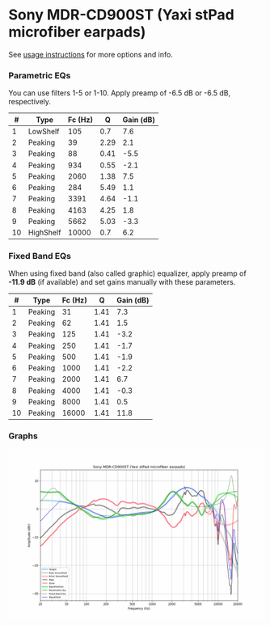 # Sony MDR-CD900ST (Yaxi stPad microfiber earpads)
See [usage instructions](https://github.com/jaakkopasanen/AutoEq#usage) for more options and info.

### Parametric EQs
You can use filters 1-5 or 1-10. Apply preamp of -6.5 dB or -6.5 dB, respectively.

|   # | Type      |   Fc (Hz) |    Q |   Gain (dB) |
|-----|-----------|-----------|------|-------------|
|   1 | LowShelf  |       105 | 0.7  |         7.6 |
|   2 | Peaking   |        39 | 2.29 |         2.1 |
|   3 | Peaking   |        88 | 0.41 |        -5.5 |
|   4 | Peaking   |       934 | 0.55 |        -2.1 |
|   5 | Peaking   |      2060 | 1.38 |         7.5 |
|   6 | Peaking   |       284 | 5.49 |         1.1 |
|   7 | Peaking   |      3391 | 4.64 |        -1.1 |
|   8 | Peaking   |      4163 | 4.25 |         1.8 |
|   9 | Peaking   |      5662 | 5.03 |        -3.3 |
|  10 | HighShelf |     10000 | 0.7  |         6.2 |

### Fixed Band EQs
When using fixed band (also called graphic) equalizer, apply preamp of **-11.9 dB** (if available) and set gains manually with these parameters.

|   # | Type    |   Fc (Hz) |    Q |   Gain (dB) |
|-----|---------|-----------|------|-------------|
|   1 | Peaking |        31 | 1.41 |         7.3 |
|   2 | Peaking |        62 | 1.41 |         1.5 |
|   3 | Peaking |       125 | 1.41 |        -3.2 |
|   4 | Peaking |       250 | 1.41 |        -1.7 |
|   5 | Peaking |       500 | 1.41 |        -1.9 |
|   6 | Peaking |      1000 | 1.41 |        -2.2 |
|   7 | Peaking |      2000 | 1.41 |         6.7 |
|   8 | Peaking |      4000 | 1.41 |        -0.3 |
|   9 | Peaking |      8000 | 1.41 |         0.5 |
|  10 | Peaking |     16000 | 1.41 |        11.8 |

### Graphs
![](./Sony%20MDR-CD900ST%20(Yaxi%20stPad%20microfiber%20earpads).png)
